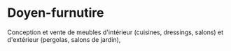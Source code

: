 # Doyen-furnutire
Conception et vente de meubles d'intérieur (cuisines, dressings, salons) et d'extérieur (pergolas, salons de jardin),

